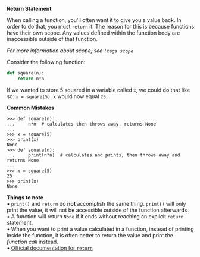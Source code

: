**Return Statement**

When calling a function, you'll often want it to give you a value back. In order to do that, you must `return` it. The reason for this is because functions have their own scope. Any values defined within the function body are inaccessible outside of that function.

*For more information about scope, see `!tags scope`*

Consider the following function:
```py
def square(n):
    return n*n
```
If we wanted to store 5 squared in a variable called `x`, we could do that like so:
`x = square(5)`. `x` would now equal `25`.

**Common Mistakes**
```pycon
>>> def square(n):
...     n*n  # calculates then throws away, returns None
...
>>> x = square(5)
>>> print(x)
None
>>> def square(n):
...     print(n*n)  # calculates and prints, then throws away and returns None
...
>>> x = square(5)
25
>>> print(x)
None
```
**Things to note**  
• `print()` and `return` do **not** accomplish the same thing. `print()` will only print the value, it will not be accessible outside of the function afterwards.  
• A function will return `None` if it ends without reaching an explicit `return` statement.  
• When you want to print a value calculated in a function, instead of printing inside the function, it is often better to return the value and print the *function call* instead.  
• [Official documentation for `return`](https://docs.python.org/3/reference/simple_stmts.html#the-return-statement)  
